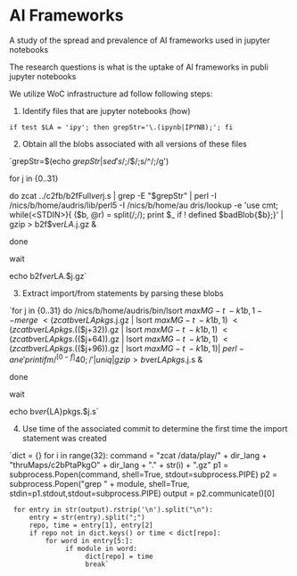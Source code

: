 # AI Frameworks
A study of the spread and prevalence of AI frameworks used in jupyter notebooks


The research questions is what is the uptake of AI frameworks in publi jupyter notebooks

We utilize WoC infrastructure ad follow following steps:

1. Identify files that are jupyter notebooks
(how)

`if test $LA = 'ipy'; then grepStr='\.(ipynb|IPYNB);'; fi`

2. Obtain all the blobs associated with all versions of these files

`grepStr=$(echo $grepStr|sed 's/;$/$/;s/\^/;/g')

for j in {0..31}

do zcat ../c2fb/b2fFull$ver$j.s | grep -E "$grepStr" | perl -I /nics/b/home/audris/lib/perl5 -I /nics/b/home/au
    dris/lookup -e 'use cmt; while(<STDIN>){ ($b, @r) = split(/;/); print $_ if ! defined $badBlob{$b};}' | gzip >
    b2f$ver$LA.$j.gz &
    
done

wait

echo b2f$ver$LA.$j.gz`

3. Extract import/from statements by parsing these blobs

`for j in {0..31}
 do /nics/b/home/audris/bin/lsort ${maxM}G -t\; -k1b,1 --merge \
        <(zcat b$ver${LA}pkgs.$j.gz | lsort ${maxM}G -t\; -k1b,1) \
        <(zcat b$ver${LA}pkgs.$(($j+32)).gz | lsort ${maxM}G -t\; -k1b,1) \
        <(zcat b$ver${LA}pkgs.$(($j+64)).gz | lsort ${maxM}G -t\; -k1b,1) \
        <(zcat b$ver${LA}pkgs.$(($j+96)).gz | lsort ${maxM}G -t\; -k1b,1) | \
        perl -ane 'print if m/^[0-f]{40};/' | uniq |  gzip > b$ver${LA}pkgs.$j.s &
        
done

wait

echo b$ver${LA}pkgs.$j.s`

4. Use time of the associated commit to determine the first time the import statement was created

 `dict = {}
 for i in range(32):
     command = "zcat /data/play/" + dir_lang + "thruMaps/c2bPtaPkgO" + dir_lang + "." + str(i) + ".gz"
     p1 = subprocess.Popen(command, shell=True, stdout=subprocess.PIPE)
     p2 = subprocess.Popen("grep " + module, shell=True, stdin=p1.stdout,stdout=subprocess.PIPE)
     output = p2.communicate()[0]
     
     for entry in str(output).rstrip('\n').split("\n"):
         entry = str(entry).split(";")        
         repo, time = entry[1], entry[2]         
         if repo not in dict.keys() or time < dict[repo]:        
             for word in entry[5:]:            
                  if module in word:              
                       dict[repo] = time                  
                       break`

